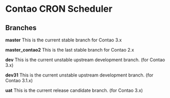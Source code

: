 # Contao CRON Scheduler

## Branches

**master** This is the current stable branch for Contao 3.x

**master_contao2** This is the last stable branch for Contao 2.x

**dev** This is the current unstable upstream development branch. (for Contao 3.x)

**dev31** This is the current unstable upstream development branch. (for Contao 3.1.x)

**uat** This is the current release candidate branch. (for Contao 3.x)


